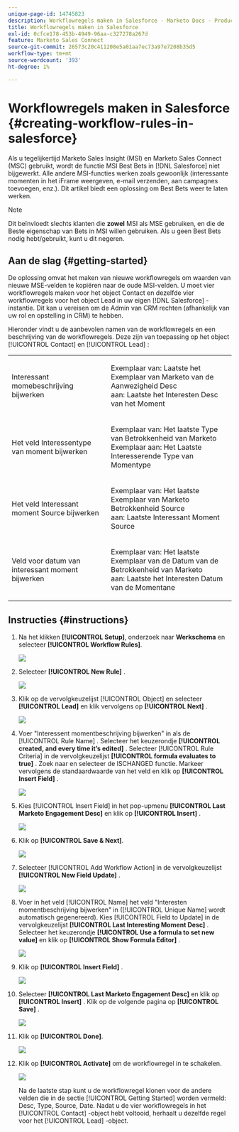 ```yaml
---
unique-page-id: 14745823
description: Workflowregels maken in Salesforce - Marketo Docs - Productdocumentatie
title: Workflowregels maken in Salesforce
exl-id: 0cfce178-453b-4949-96aa-c327278a267d
feature: Marketo Sales Connect
source-git-commit: 26573c20c411208e5a01aa7ec73a97e7208b35d5
workflow-type: tm+mt
source-wordcount: '393'
ht-degree: 1%

---
```


# Workflowregels maken in Salesforce {#creating-workflow-rules-in-salesforce}

Als u tegelijkertijd Marketo Sales Insight (MSI) en Marketo Sales Connect (MSC) gebruikt, wordt de functie MSI Best Bets in [!DNL Salesforce] niet bijgewerkt. Alle andere MSI-functies werken zoals gewoonlijk (interessante momenten in het iFrame weergeven, e-mail verzenden, aan campagnes toevoegen, enz.). Dit artikel biedt een oplossing om Best Bets weer te laten werken.

>[!NOTE]
>
>Dit beïnvloedt slechts klanten die **zowel** MSI als MSE gebruiken, en die de Beste eigenschap van Bets in MSI willen gebruiken. Als u geen Best Bets nodig hebt/gebruikt, kunt u dit negeren.

## Aan de slag {#getting-started}

De oplossing omvat het maken van nieuwe workflowregels om waarden van nieuwe MSE-velden te kopiëren naar de oude MSI-velden. U moet vier workflowregels maken voor het object Contact en dezelfde vier workflowregels voor het object Lead in uw eigen [!DNL Salesforce] -instantie. Dit kan u vereisen om de Admin van CRM rechten (afhankelijk van uw rol en opstelling in CRM) te hebben.

Hieronder vindt u de aanbevolen namen van de workflowregels en een beschrijving van de workflowregels. Deze zijn van toepassing op het object [!UICONTROL Contact] en [!UICONTROL Lead] :

<table>
 <colgroup>
  <col>
  <col>
 </colgroup>
 <tbody>
  <tr>
   <td>Interessant momebeschrijving bijwerken</td>
   <td><p>Exemplaar van: Laatste het Exemplaar van Marketo van de Aanwezigheid Desc <br> aan: Laatste het Interesten Desc van het Moment</p></td>
  </tr>
  <tr>
   <td>Het veld Interessentype van moment bijwerken</td>
   <td><p>Exemplaar van: Het laatste Type van Betrokkenheid van Marketo <br> Exemplaar aan: Het Laatste Interesserende Type van Momentype</p></td>
  </tr>
  <tr>
   <td>Het veld Interessant moment Source bijwerken</td>
   <td><p>Exemplaar van: Het laatste Exemplaar van Marketo Betrokkenheid Source <br> aan: Laatste Interessant Moment Source</p></td>
  </tr>
  <tr>
   <td>Veld voor datum van interessant moment bijwerken</td>
   <td><p>Exemplaar van: Het laatste Exemplaar van de Datum van de Betrokkenheid van Marketo <br> aan: Laatste het Interesten Datum van de Momentane</p></td>
  </tr>
 </tbody>
</table>

## Instructies {#instructions}

1. Na het klikken **[!UICONTROL Setup]**, onderzoek naar **Werkschema** en selecteer **[!UICONTROL Workflow Rules]**.

   ![](assets/one-1.png)

1. Selecteer **[!UICONTROL New Rule]** .

   ![](assets/two-1.png)

1. Klik op de vervolgkeuzelijst [!UICONTROL Object] en selecteer **[!UICONTROL Lead]** en klik vervolgens op **[!UICONTROL Next]** .

   ![](assets/three-1.png)

1. Voer &quot;Interessent momentbeschrijving bijwerken&quot; in als de [!UICONTROL Rule Name] . Selecteer het keuzerondje **[!UICONTROL created, and every time it’s edited]** . Selecteer [!UICONTROL Rule Criteria] in de vervolgkeuzelijst **[!UICONTROL formula evaluates to true]** . Zoek naar en selecteer de ISCHANGED functie. Markeer vervolgens de standaardwaarde van het veld en klik op **[!UICONTROL Insert Field]** .

   ![](assets/four-1.png)

1. Kies [!UICONTROL Insert Field] in het pop-upmenu **[!UICONTROL Last Marketo Engagement Desc]** en klik op **[!UICONTROL Insert]** .

   ![](assets/five-1.png)

1. Klik op **[!UICONTROL Save & Next]**.

   ![](assets/6.png)

1. Selecteer [!UICONTROL Add Workflow Action] in de vervolgkeuzelijst **[!UICONTROL New Field Update]** .

   ![](assets/seven.png)

1. Voer in het veld [!UICONTROL Name] het veld &quot;Interesten momentbeschrijving bijwerken&quot; in ([!UICONTROL Unique Name] wordt automatisch gegenereerd). Kies [!UICONTROL Field to Update] in de vervolgkeuzelijst **[!UICONTROL Last Interesting Moment Desc]** . Selecteer het keuzerondje **[!UICONTROL Use a formula to set new value]** en klik op **[!UICONTROL Show Formula Editor]** .

   ![](assets/eight.png)

1. Klik op **[!UICONTROL Insert Field]** .

   ![](assets/9a.png)

1. Selecteer **[!UICONTROL Last Marketo Engagement Desc]** en klik op **[!UICONTROL Insert]** . Klik op de volgende pagina op **[!UICONTROL Save]** .

   ![](assets/nine.png)

1. Klik op **[!UICONTROL Done]**.

   ![](assets/twelve.png)

1. Klik op **[!UICONTROL Activate]** om de workflowregel in te schakelen.

   ![](assets/thirteen.png)

   Na de laatste stap kunt u de workflowregel klonen voor de andere velden die in de sectie [!UICONTROL Getting Started] worden vermeld: Desc, Type, Source, Date. Nadat u de vier workflowregels in het [!UICONTROL Contact] -object hebt voltooid, herhaalt u dezelfde regel voor het [!UICONTROL Lead] -object.
